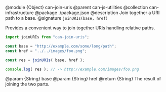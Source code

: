 @module {Object} can-join-uris
@parent can-js-utilities
@collection can-infrastructure
@package ./package.json
@description Join together a URI path to a base.
@signature `joinURIs(base, href)`

Provides a convenient way to join together URIs handling relative paths.

```js
import joinURIs from "can-join-uris";

const base = "http://example.com/some/long/path";
const href = "../../images/foo.png";

const res = joinURIs( base, href );

console.log( res ); // -> http://example.com/images/foo.png
```

@param {String} base
@param {String} href
@return {String} The result of joining the two parts.
